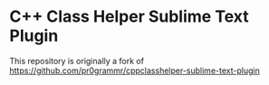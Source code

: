 # C++ Class Helper Sublime Text Plugin

This repository is originally a fork of https://github.com/pr0grammr/cppclasshelper-sublime-text-plugin
